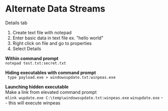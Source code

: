 # Alternate Data Streams
Details tab
1. Create text file with notepad
2. Enter basic data in text file ex. "hello world"
3. Right click on file and go to properties
4. Select Details

**Within command prompt**  
```notepad test.txt:secret.txt```

**Hiding executables with command prompt**  
``` type payload.exe > windowsupdate.txt:winpeas.exe``` 

**Launching hidden executable**  
Make a link  from elevated command prompt  
```mlink wupdate.exe C:\temp\windowsupdate.txt:winpeas.exe```
```winupdate.exe``` -- this will execute winpeas

